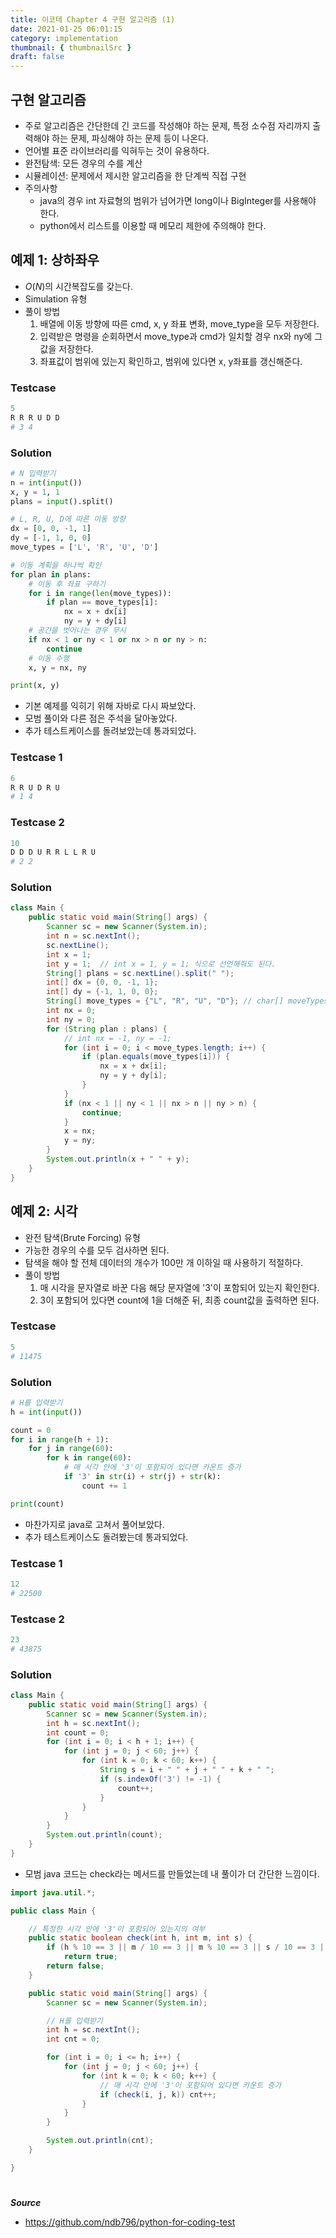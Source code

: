 ```yaml
---
title: 이코테 Chapter 4 구현 알고리즘 (1)
date: 2021-01-25 06:01:15
category: implementation
thumbnail: { thumbnailSrc }
draft: false
---
```


## 구현 알고리즘

- 주로 알고리즘은 간단한데 긴 코드를 작성해야 하는 문제, 특정 소수점 자리까지 출력해야 하는 문제, 파싱해야 하는 문제 등이 나온다.
- 언어별 표준 라이브러리를 익혀두는 것이 유용하다.
- 완전탐색: 모든 경우의 수를 계산
- 시뮬레이션: 문제에서 제시한 알고리즘을 한 단계씩 직접 구현
- 주의사항
  - java의 경우 int 자료형의 범위가 넘어가면 long이나 BigInteger를 사용해야 한다.
  - python에서 리스트를 이용할 때 메모리 제한에 주의해야 한다.

## 예제 1: 상하좌우

- $O(N)$의 시간복잡도를 갖는다.
- Simulation 유형
- 풀이 방법
  1. 배열에 이동 방향에 따른 cmd, x, y 좌표 변화, move_type을 모두 저장한다.
  2. 입력받은 명령을 순회하면서 move_type과 cmd가 일치할 경우 nx와 ny에 그 값을 저장한다.
  3. 좌표값이 범위에 있는지 확인하고, 범위에 있다면 x, y좌표를 갱신해준다.

### Testcase

```py
5
R R R U D D
# 3 4
```

### Solution

```py
# N 입력받기
n = int(input())
x, y = 1, 1
plans = input().split()

# L, R, U, D에 따른 이동 방향
dx = [0, 0, -1, 1]
dy = [-1, 1, 0, 0]
move_types = ['L', 'R', 'U', 'D']

# 이동 계획을 하나씩 확인
for plan in plans:
    # 이동 후 좌표 구하기
    for i in range(len(move_types)):
        if plan == move_types[i]:
            nx = x + dx[i]
            ny = y + dy[i]
    # 공간을 벗어나는 경우 무시
    if nx < 1 or ny < 1 or nx > n or ny > n:
        continue
    # 이동 수행
    x, y = nx, ny

print(x, y)
```

- 기본 예제를 익히기 위해 자바로 다시 짜보았다.
- 모범 풀이와 다른 점은 주석을 달아놓았다.
- 추가 테스트케이스를 돌려보았는데 통과되었다.

### Testcase 1

```py
6
R R U D R U
# 1 4
```

### Testcase 2

```py
10
D D D U R R L L R U
# 2 2
```

### Solution

```java
class Main {
    public static void main(String[] args) {
        Scanner sc = new Scanner(System.in);
        int n = sc.nextInt();
        sc.nextLine();
        int x = 1;
        int y = 1;  // int x = 1, y = 1; 식으로 선언해줘도 된다.
        String[] plans = sc.nextLine().split(" ");
        int[] dx = {0, 0, -1, 1};
        int[] dy = {-1, 1, 0, 0};
        String[] move_types = {"L", "R", "U", "D"}; // char[] moveTypes = {'L', 'R', 'U', 'D'};
        int nx = 0;
        int ny = 0;
        for (String plan : plans) {
            // int nx = -1, ny = -1;
            for (int i = 0; i < move_types.length; i++) {
                if (plan.equals(move_types[i])) {
                    nx = x + dx[i];
                    ny = y + dy[i];
                }
            }
            if (nx < 1 || ny < 1 || nx > n || ny > n) {
                continue;
            }
            x = nx;
            y = ny;
        }
        System.out.println(x + " " + y);
    }
}
```

## 예제 2: 시각

- 완전 탐색(Brute Forcing) 유형
- 가능한 경우의 수를 모두 검사하면 된다.
- 탐색을 해야 할 전체 데이터의 개수가 100만 개 이하일 때 사용하기 적절하다.
- 풀이 방법
  1. 매 시각을 문자열로 바꾼 다음 해당 문자열에 '3'이 포함되어 있는지 확인한다.
  2. 3이 포함되어 있다면 count에 1을 더해준 뒤, 최종 count값을 출력하면 된다.

### Testcase

```py
5
# 11475
```

### Solution

```py
# H를 입력받기
h = int(input())

count = 0
for i in range(h + 1):
    for j in range(60):
        for k in range(60):
            # 매 시각 안에 '3'이 포함되어 있다면 카운트 증가
            if '3' in str(i) + str(j) + str(k):
                count += 1

print(count)
```

- 마찬가지로 java로 고쳐서 풀어보았다.
- 추가 테스트케이스도 돌려봤는데 통과되었다.

### Testcase 1

```py
12
# 22500
```

### Testcase 2

```py
23
# 43875
```

### Solution

```java
class Main {
    public static void main(String[] args) {
        Scanner sc = new Scanner(System.in);
        int h = sc.nextInt();
        int count = 0;
        for (int i = 0; i < h + 1; i++) {
            for (int j = 0; j < 60; j++) {
                for (int k = 0; k < 60; k++) {
                    String s = i + " " + j + " " + k + " ";
                    if (s.indexOf('3') != -1) {
                        count++;
                    }
                }
            }
        }
        System.out.println(count);
    }
}
```

- 모범 java 코드는 check라는 메서드를 만들었는데 내 풀이가 더 간단한 느낌이다.

```java
import java.util.*;

public class Main {

    // 특정한 시각 안에 '3'이 포함되어 있는지의 여부
    public static boolean check(int h, int m, int s) {
        if (h % 10 == 3 || m / 10 == 3 || m % 10 == 3 || s / 10 == 3 || s % 10 == 3)
            return true;
        return false;
    }

    public static void main(String[] args) {
        Scanner sc = new Scanner(System.in);

        // H를 입력받기
        int h = sc.nextInt();
        int cnt = 0;

        for (int i = 0; i <= h; i++) {
            for (int j = 0; j < 60; j++) {
                for (int k = 0; k < 60; k++) {
                    // 매 시각 안에 '3'이 포함되어 있다면 카운트 증가
                    if (check(i, j, k)) cnt++;
                }
            }
        }

        System.out.println(cnt);
    }

}
```

#

**_Source_**

- https://github.com/ndb796/python-for-coding-test
